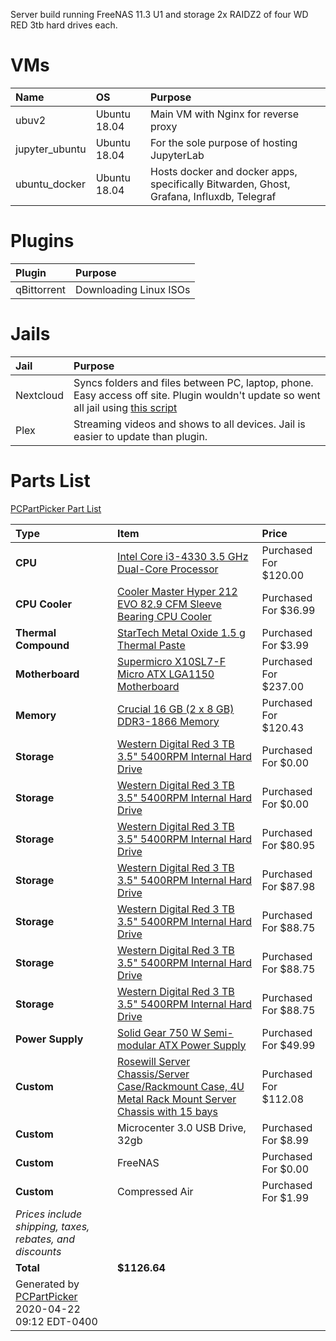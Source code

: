 Server build running FreeNAS 11.3 U1 and storage 2x RAIDZ2 of four WD RED 3tb hard drives each.

# VMs

Name | OS | Purpose
:---|:---|:---
ubuv2 | Ubuntu 18.04 | Main VM with Nginx for reverse proxy
jupyter_ubuntu | Ubuntu 18.04 | For the sole purpose of hosting JupyterLab
ubuntu_docker | Ubuntu 18.04 | Hosts docker and docker apps, specifically Bitwarden, Ghost, Grafana, Influxdb, Telegraf

# Plugins

Plugin | Purpose
:---|:---
qBittorrent | Downloading Linux ISOs

# Jails

Jail | Purpose
:---|:---
Nextcloud | Syncs folders and files between PC, laptop, phone. Easy access off site. Plugin wouldn't update so went all jail using [this script](https://github.com/danb35/freenas-iocage-nextcloud)
Plex | Streaming videos and shows to all devices. Jail is easier to update than plugin.


# Parts List

[PCPartPicker Part List](https://pcpartpicker.com/list/4yThfH)

Type|Item|Price
:----|:----|:----
**CPU** | [Intel Core i3-4330 3.5 GHz Dual-Core Processor](https://pcpartpicker.com/product/qMLypg/intel-cpu-bx80646i34330) | Purchased For $120.00 
**CPU Cooler** | [Cooler Master Hyper 212 EVO 82.9 CFM Sleeve Bearing CPU Cooler](https://pcpartpicker.com/product/hmtCmG/cooler-master-cpu-cooler-rr212e20pkr2) | Purchased For $36.99 
**Thermal Compound** | [StarTech Metal Oxide 1.5 g Thermal Paste](https://pcpartpicker.com/product/nL8Zxr/startech-thermal-paste-silvgrease1) | Purchased For $3.99 
**Motherboard** | [Supermicro X10SL7-F Micro ATX LGA1150 Motherboard](https://pcpartpicker.com/product/NhgPxr/supermicro-motherboard-x10sl7f) | Purchased For $237.00 
**Memory** | [Crucial 16 GB (2 x 8 GB) DDR3-1866 Memory](https://pcpartpicker.com/product/88Lypg/crucial-memory-ct2k8g3w186dm) | Purchased For $120.43 
**Storage** | [Western Digital Red 3 TB 3.5" 5400RPM Internal Hard Drive](https://pcpartpicker.com/product/7sTmP6/western-digital-internal-hard-drive-wd30efrx) | Purchased For $0.00 
**Storage** | [Western Digital Red 3 TB 3.5" 5400RPM Internal Hard Drive](https://pcpartpicker.com/product/7sTmP6/western-digital-internal-hard-drive-wd30efrx) | Purchased For $0.00 
**Storage** | [Western Digital Red 3 TB 3.5" 5400RPM Internal Hard Drive](https://pcpartpicker.com/product/7sTmP6/western-digital-internal-hard-drive-wd30efrx) | Purchased For $80.95 
**Storage** | [Western Digital Red 3 TB 3.5" 5400RPM Internal Hard Drive](https://pcpartpicker.com/product/7sTmP6/western-digital-internal-hard-drive-wd30efrx) | Purchased For $87.98 
**Storage** | [Western Digital Red 3 TB 3.5" 5400RPM Internal Hard Drive](https://pcpartpicker.com/product/7sTmP6/western-digital-internal-hard-drive-wd30efrx) | Purchased For $88.75 
**Storage** | [Western Digital Red 3 TB 3.5" 5400RPM Internal Hard Drive](https://pcpartpicker.com/product/7sTmP6/western-digital-internal-hard-drive-wd30efrx) | Purchased For $88.75 
**Storage** | [Western Digital Red 3 TB 3.5" 5400RPM Internal Hard Drive](https://pcpartpicker.com/product/7sTmP6/western-digital-internal-hard-drive-wd30efrx) | Purchased For $88.75 
**Power Supply** | [Solid Gear 750 W Semi-modular ATX Power Supply](https://pcpartpicker.com/product/8Hx9TW/solid-gear-power-supply-sdgr750e) | Purchased For $49.99 
**Custom** | [Rosewill Server Chassis/Server Case/Rackmount Case, 4U Metal Rack Mount Server Chassis with 15 bays](https://pcpartpicker.com/product/GHWrxr/rosewill-server-chassisserver-caserackmount-case-4u-metal-rack-mount-server-chassis-with-15-bays) | Purchased For $112.08 
**Custom**| Microcenter 3.0 USB Drive, 32gb| Purchased For $8.99 
**Custom**| FreeNAS| Purchased For $0.00 
**Custom**| Compressed Air| Purchased For $1.99 
 | *Prices include shipping, taxes, rebates, and discounts* |
 | **Total** | **$1126.64**
 | Generated by [PCPartPicker](https://pcpartpicker.com) 2020-04-22 09:12 EDT-0400 |

